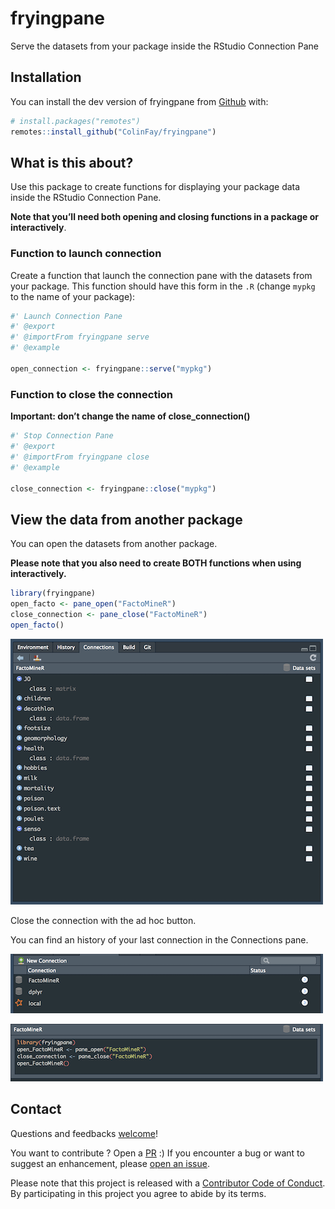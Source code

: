 
<!-- README.md is generated from README.Rmd. Please edit that file -->

# fryingpane

Serve the datasets from your package inside the RStudio Connection Pane

## Installation

You can install the dev version of fryingpane from
[Github](https://github.com/ColinFay/fryingpane) with:

``` r
# install.packages("remotes")
remotes::install_github("ColinFay/fryingpane")
```

## What is this about?

Use this package to create functions for displaying your package data
inside the RStudio Connection Pane.

**Note that you’ll need both opening and closing functions in a package
or interactively**.

### Function to launch connection

Create a function that launch the connection pane with the datasets from
your package. This function should have this form in the `.R` (change
`mypkg` to the name of your package):

``` r
#' Launch Connection Pane
#' @export
#' @importFrom fryingpane serve
#' @example 

open_connection <- fryingpane::serve("mypkg")
```

### Function to close the connection

**Important: don’t change the name of close\_connection()**

``` r
#' Stop Connection Pane
#' @export
#' @importFrom fryingpane close
#' @example 

close_connection <- fryingpane::close("mypkg")
```

## View the data from another package

You can open the datasets from another package.

**Please note that you also need to create BOTH functions when using
interactively.**

``` r
library(fryingpane)
open_facto <- pane_open("FactoMineR")
close_connection <- pane_close("FactoMineR")
open_facto()
```

![](readme_fig/pane.png)

Close the connection with the ad hoc button.

You can find an history of your last connection in the Connections pane.

![](readme_fig/hist.png)

![](readme_fig/hist2.png)

## Contact

Questions and feedbacks [welcome](mailto:contact@colinfay.me)\!

You want to contribute ? Open a
[PR](https://github.com/ColinFay/fryingpane/pulls) :) If you encounter a
bug or want to suggest an enhancement, please [open an
issue](https://github.com/ColinFay/fryingpane/issues).

Please note that this project is released with a [Contributor Code of
Conduct](CONDUCT.md). By participating in this project you agree to
abide by its terms.
